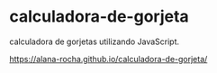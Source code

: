 # calculadora-de-gorjeta
 calculadora de gorjetas utilizando JavaScript.
 
 https://alana-rocha.github.io/calculadora-de-gorjeta/
